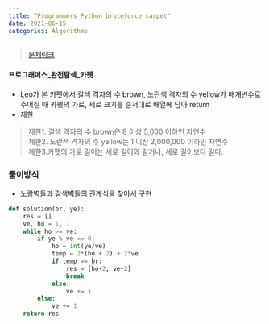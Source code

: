 ```yaml
---
title: “Programmers_Python_bruteforce_carpet"
date: 2021-06-15
categories: Algorithms
---
```


> [문제링크](https://programmers.co.kr/learn/courses/30/parts/12230)
#### 프로그래머스_완전탐색_카펫
- Leo가 본 카펫에서 갈색 격자의 수 brown, 노란색 격자의 수 yellow가 매개변수로 주어질 때 카펫의 가로, 세로 크기를 순서대로 배열에 담아 return
- 제한
> 제한1.   갈색 격자의 수 brown은 8 이상 5,000 이하인 자연수<br>
> 제한2.   노란색 격자의 수 yellow는 1 이상 2,000,000 이하인 자연수<br>
> 제한3.카펫의 가로 길이는 세로 길이와 같거나, 세로 길이보다 길다.<br>

### 풀이방식
- 노랑벽돌과 갈색벽돌의 관계식을 찾아서 구현
```python
def solution(br, ye):
    res = []
    ve, ho = 1, 1
    while ho >= ve:
        if ye % ve == 0:
            ho = int(ye/ve)
            temp = 2*(ho + 2) + 2*ve
            if temp == br:
                res = [ho+2, ve+2]
                break
            else:
                ve += 1
        else:
            ve += 1
    return res
```
